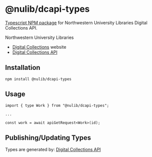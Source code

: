 # @nulib/dcapi-types

[Typescript NPM package](https://www.npmjs.com/package/@nulib/dcapi-types) for Northwestern University Libraries Digital Collections API.

Northwestern University Libraries

- [Digital Collections](https://dc.library.northwestern.edu/) website
- [Digital Collections API](https://api.dc.library.northwestern.edu/)

## Installation

```
npm install @nulib/dcapi-types
```

## Usage

```
import { type Work } from "@nulib/dcapi-types";

...

const work = await apiGetRequest<Work>(id);

```

## Publishing/Updating Types

Types are generated by: [Digital Collections API](https://api.dc.library.northwestern.edu/#dc-api-typescript-npm-package)
